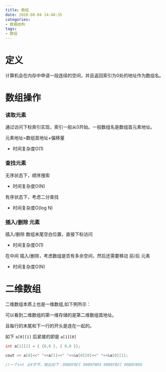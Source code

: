 ```yaml
---
title: 数组
date: 2020-08-04 14:48:35
categories:
- 数据结构
tags:
- 数组
---
```


# 定义
计算机会在内存中申请一段连续的空间，并且返回索引为0处的地址作为数组名。

# 数组操作

### 读取元素
通过访问下标索引实现，索引一般从0开始。一般数组名是数组首元素地址。

元素地址=数组首地址+偏移量

- 时间复杂度O(1)

### 查找元素
无序状态下，顺序搜索
- 时间复杂度O(N)

有序状态下，考虑二分查找
- 时间复杂度O(log N)

### 插入/删除 元素
插入/删除 数组末尾空白位置，直接下标访问
- 时间复杂度O(1)

在中间 插入/删除，考虑数组是否有多余空间，然后还需要移动 前/后 元素
- 时间复杂度O(N)


# 二维数组

二维数组本质上也是一维数组,如下例所示：

可以看到二维数组的第一维存储的是第二维数组首地址。

且每行的末尾和下一行的开头是连在一起的。

如下 ``a[0][1]`` 后紧接的即是 ``a[1][0]``

```cpp
int a[2][2] = { {0,0 }, { 0,0 }};

cout << a[0]<<" "<<a[1]<<" "<<&a[0][0]<<" "<<&a[0][1];

//一个int 占4字节，输出如下：00B8FBCC 00B8FBD4 00B8FBCC 00B8FBD0
```

